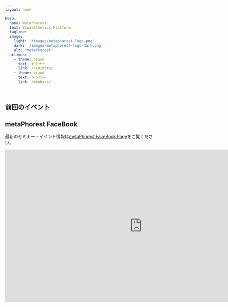 ```yaml
---
layout: home

hero:
  name: metaPhorest
  text: Bioaesthetics Platform
  tagline:
  image:
    light: '/images/metaphorest-logo.png'
    dark: '/images/metaphorest-logo-dark.png'
    alt: "metaPhorest"
  actions:
    - theme: brand
      text: セミナー
      link: /seminars/
    - theme: brand
      text: メンバー
      link: /members/

---
```


## 前回のイベント

<Event
  header = "110th metaPhorest Seminar by Domenica Landin (online only:オンライン開催）"
  date = "2025年7月23日（水）19:00 @zoom"
  link = "/seminars/110"
  image = "/seminars/110/110.png"
/>


## metaPhorest FaceBook

最新のセミナー・イベント情報は[metaPhorest FaceBook Page](http://facebook.com/metaphorest.net/)をご覧ください。

<iframe src="https://www.facebook.com/plugins/page.php?href=https%3A%2F%2Fwww.facebook.com%2Fmetaphorest.net&tabs=timeline&width=900&height=500&small_header=false&adapt_container_width=true&hide_cover=false&show_facepile=true&appId=107940335913847" width="900" height="500" style="border:none;overflow:hidden" scrolling="no" frameborder="0" allowfullscreen="true" allow="autoplay; clipboard-write; encrypted-media; picture-in-picture; web-share"></iframe>
